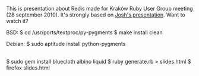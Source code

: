 This is presentation about Redis made for Kraków Ruby User Group meeting (28 september 2010).
It's strongly based on [Josh's presentation](http://github.com/joshbuddy/padrino-presentation). 
Want to watch it?

BSD:
    $ cd /usr/ports/textproc/py-pygments
    $ make install clean

Debian:
    $ sudo aptitude install python-pygments

<br />
    $ sudo gem install bluecloth albino liquid
    $ ruby generate.rb > slides.html
    $ firefox slides.html
